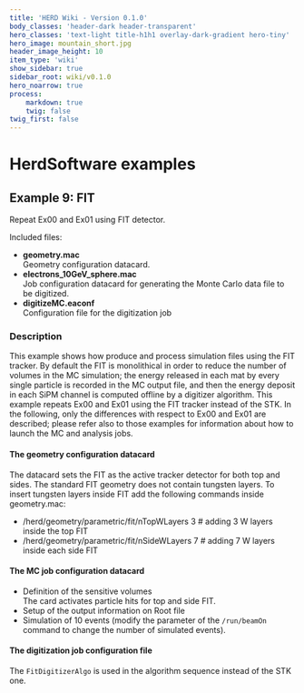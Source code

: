 ```yaml
---
title: 'HERD Wiki - Version 0.1.0'
body_classes: 'header-dark header-transparent'
hero_classes: 'text-light title-h1h1 overlay-dark-gradient hero-tiny'
hero_image: mountain_short.jpg
header_image_height: 10
item_type: 'wiki'
show_sidebar: true
sidebar_root: wiki/v0.1.0
hero_noarrow: true
process:
    markdown: true
    twig: false
twig_first: false
---
```


#  HerdSoftware examples

## Example 9: FIT

Repeat Ex00 and Ex01 using FIT detector.

Included files:
* **geometry.mac**  
  Geometry configuration datacard.
* **electrons_10GeV_sphere.mac**  
  Job configuration datacard for generating the Monte Carlo data file to be digitized.
* **digitizeMC.eaconf**  
  Configuration file for the digitization job
  
### Description
This example shows how produce and process simulation files using the FIT tracker. By default the FIT is monolithical in
order to reduce the number of volumes in the MC simulation; the energy released in each mat by every single particle is recorded
in the MC output file, and then the energy deposit in each SiPM channel is computed offline by a digitizer algorithm. This example repeats Ex00 and 
Ex01 using the FIT tracker instead of the STK. In the following, only the differences with respect to Ex00 and Ex01 are described;
please refer also to those examples for information about how to launch the MC and analysis jobs.    

#### The geometry configuration datacard
The datacard sets the FIT as the active tracker detector for both top and sides. 
The standard FIT geometry does not contain tungsten layers.
To insert tungsten layers inside FIT add the following commands inside geometry.mac:
* /herd/geometry/parametric/fit/nTopWLayers 3 # adding 3 W layers inside the top FIT
* /herd/geometry/parametric/fit/nSideWLayers 7 # adding 7 W layers inside each side FIT

#### The MC job configuration datacard
* Definition of the sensitive volumes  
  The card activates particle hits for top and side FIT.
* Setup of the output information on Root file  
* Simulation of 10 events (modify the parameter of the `/run/beamOn` command to
  change the number of simulated events).

#### The digitization job configuration file
The `FitDigitizerAlgo` is used in the algorithm sequence instead of the STK one.

